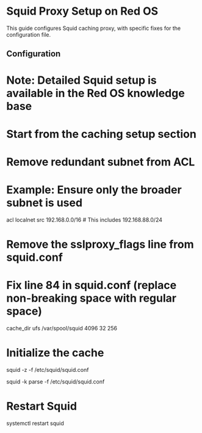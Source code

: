 # Squid Proxy Setup on Red OS

This guide configures Squid caching proxy, with specific fixes for the configuration file.

## Configuration

# Note: Detailed Squid setup is available in the Red OS knowledge base

# Start from the caching setup section

# Remove redundant subnet from ACL

# Example: Ensure only the broader subnet is used

acl localnet src 192.168.0.0/16 # This includes 192.168.88.0/24

# Remove the sslproxy_flags line from squid.conf

# Fix line 84 in squid.conf (replace non-breaking space with regular space)

cache_dir ufs /var/spool/squid 4096 32 256

# Initialize the cache

squid -z -f /etc/squid/squid.conf 

squid -k parse -f /etc/squid/squid.conf

# Restart Squid

systemctl restart squid
